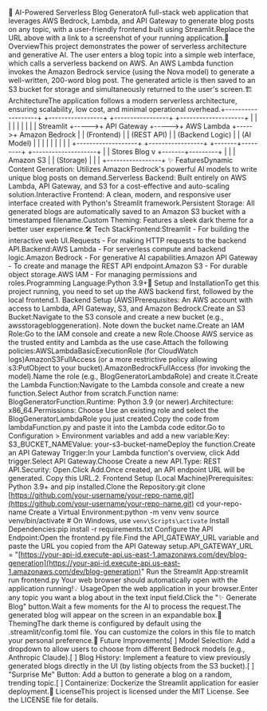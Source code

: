 🤖 AI-Powered Serverless Blog GeneratorA full-stack web application that leverages AWS Bedrock, Lambda, and API Gateway to generate blog posts on any topic, with a user-friendly frontend built using Streamlit.Replace the URL above with a link to a screenshot of your running application.🌟 OverviewThis project demonstrates the power of serverless architecture and generative AI. The user enters a blog topic into a simple web interface, which calls a serverless backend on AWS. An AWS Lambda function invokes the Amazon Bedrock service (using the Nova model) to generate a well-written, 200-word blog post. The generated article is then saved to an S3 bucket for storage and simultaneously returned to the user's screen.🏗️ ArchitectureThe application follows a modern serverless architecture, ensuring scalability, low cost, and minimal operational overhead.+-------------------+      +-----------------+      +-----------------+      +--------------------+
|                   |      |                 |      |                 |      |                    |
| Streamlit         +----->+ API Gateway     +----->+ AWS Lambda      +----->+ Amazon Bedrock     |
| (Frontend)        |      | (REST API)      |      | (Backend Logic) |      | (AI Model)         |
|                   |      |                 |      |                 |      |                    |
+-------------------+      +-----------------+      +-------+---------+      +--------------------+
                                                             |
                                                             | Stores Blog
                                                             v
                                                     +-------+---------+
                                                     |                 |
                                                     | Amazon S3       |
                                                     | (Storage)       |
                                                     |                 |
                                                     +-----------------+
✨ FeaturesDynamic Content Generation: Utilizes Amazon Bedrock's powerful AI models to write unique blog posts on demand.Serverless Backend: Built entirely on AWS Lambda, API Gateway, and S3 for a cost-effective and auto-scaling solution.Interactive Frontend: A clean, modern, and responsive user interface created with Python's Streamlit framework.Persistent Storage: All generated blogs are automatically saved to an Amazon S3 bucket with a timestamped filename.Custom Theming: Features a sleek dark theme for a better user experience.🛠️ Tech StackFrontend:Streamlit - For building the interactive web UI.Requests - For making HTTP requests to the backend API.Backend:AWS Lambda - For serverless compute and backend logic.Amazon Bedrock - For generative AI capabilities.Amazon API Gateway - To create and manage the REST API endpoint.Amazon S3 - For durable object storage.AWS IAM - For managing permissions and roles.Programming Language:Python 3.9+🚀 Setup and InstallationTo get this project running, you need to set up the AWS backend first, followed by the local frontend.1. Backend Setup (AWS)Prerequisites: An AWS account with access to Lambda, API Gateway, S3, and Amazon Bedrock.Create an S3 Bucket:Navigate to the S3 console and create a new bucket (e.g., awsstoragebloggeneration). Note down the bucket name.Create an IAM Role:Go to the IAM console and create a new Role.Choose AWS service as the trusted entity and Lambda as the use case.Attach the following policies:AWSLambdaBasicExecutionRole (for CloudWatch logs)AmazonS3FullAccess (or a more restrictive policy allowing s3:PutObject to your bucket).AmazonBedrockFullAccess (for invoking the model).Name the role (e.g., BlogGeneratorLambdaRole) and create it.Create the Lambda Function:Navigate to the Lambda console and create a new function.Select Author from scratch.Function name: BlogGeneratorFunction.Runtime: Python 3.9 (or newer).Architecture: x86_64.Permissions: Choose Use an existing role and select the BlogGeneratorLambdaRole you just created.Copy the code from lambdaFunction.py and paste it into the Lambda code editor.Go to Configuration > Environment variables and add a new variable:Key: S3_BUCKET_NAMEValue: your-s3-bucket-nameDeploy the function.Create an API Gateway Trigger:In your Lambda function's overview, click Add trigger.Select API Gateway.Choose Create a new API.Type: REST API.Security: Open.Click Add.Once created, an API endpoint URL will be generated. Copy this URL.2. Frontend Setup (Local Machine)Prerequisites: Python 3.9+ and pip installed.Clone the Repository:git clone [https://github.com/your-username/your-repo-name.git](https://github.com/your-username/your-repo-name.git)
cd your-repo-name
Create a Virtual Environment:python -m venv venv
source venv/bin/activate  # On Windows, use `venv\Scripts\activate`
Install Dependencies:pip install -r requirements.txt
Configure the API Endpoint:Open the frontend.py file.Find the API_GATEWAY_URL variable and paste the URL you copied from the API Gateway setup.API_GATEWAY_URL = "[https://your-api-id.execute-api.us-east-1.amazonaws.com/dev/blog-generation](https://your-api-id.execute-api.us-east-1.amazonaws.com/dev/blog-generation)"
Run the Streamlit App:streamlit run frontend.py
Your web browser should automatically open with the application running!💡 UsageOpen the web application in your browser.Enter any topic you want a blog about in the text input field.Click the "✨ Generate Blog" button.Wait a few moments for the AI to process the request.The generated blog will appear on the screen in an expandable box.🎨 ThemingThe dark theme is configured by default using the .streamlit/config.toml file. You can customize the colors in this file to match your personal preference.🔮 Future Improvements[ ] Model Selection: Add a dropdown to allow users to choose from different Bedrock models (e.g., Anthropic Claude).[ ] Blog History: Implement a feature to view previously generated blogs directly in the UI (by listing objects from the S3 bucket).[ ] "Surprise Me" Button: Add a button to generate a blog on a random, trending topic.[ ] Containerize: Dockerize the Streamlit application for easier deployment.📄 LicenseThis project is licensed under the MIT License. See the LICENSE file for details.
